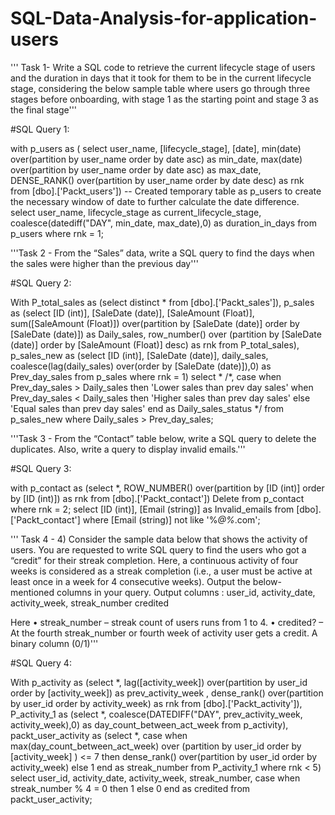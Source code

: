 # SQL-Data-Analysis-for-application-users

''' Task 1-	Write a SQL code to retrieve the current lifecycle stage of users and the duration in days that it took for them to be in the current lifecycle stage, considering the below sample table where users go through three stages before onboarding, with stage 1 as the starting point and stage 3 as the final stage'''

#SQL Query 1:

with p_users as
(
select user_name,
[lifecycle_stage],
[date],
min(date) over(partition by user_name order by date asc) as min_date,
max(date) over(partition by user_name order by date asc) as max_date,
DENSE_RANK() over(partition by user_name order by date desc) as rnk
from [dbo].['Packt_users'])
-- Created temporary table as p_users to create the necessary window of date
to further calculate the date difference.
select user_name,
lifecycle_stage as current_lifecycle_stage,
coalesce(datediff("DAY", min_date, max_date),0) as duration_in_days
from p_users
where rnk = 1;



'''Task 2 -	From the “Sales” data, write a SQL query to find the days when the sales were higher than the previous day'''

#SQL Query 2:

With P_total_sales as
(select distinct * from [dbo].['Packt_sales']),
p_sales as
(select
[ID (int)],
[SaleDate (date)],
[SaleAmount (Float)],
sum([SaleAmount (Float)]) over(partition by [SaleDate (date)] order by
[SaleDate (date)]) as Daily_sales,
row_number() over (partition by [SaleDate (date)] order by [SaleAmount (Float)]
desc) as rnk
from P_total_sales),
p_sales_new as
(select [ID (int)],
[SaleDate (date)],
daily_sales,
coalesce(lag(daily_sales) over(order by [SaleDate (date)]),0) as Prev_day_sales
from p_sales
where rnk = 1)
select *
/*, case
when Prev_day_sales > Daily_sales then 'Lower sales than prev day sales'
when Prev_day_sales < Daily_sales then 'Higher sales than prev day sales'
else 'Equal sales than prev day sales' end as Daily_sales_status */
from p_sales_new
where Daily_sales > Prev_day_sales;



'''Task 3 -	From the “Contact” table below, write a SQL query to delete the duplicates. Also, write a query to display invalid emails.'''

#SQL Query 3:

with p_contact as
(select *,
ROW_NUMBER() over(partition by [ID (int)] order by [ID (int)]) as rnk
from [dbo].['Packt_contact'])
Delete from p_contact
where rnk = 2;
select [ID (int)],
[Email (string)] as Invalid_emails
from [dbo].['Packt_contact']
where [Email (string)] not like '%_@%_.com';



''' Task 4 - 4)	Consider the sample data below that shows the activity of users. You are requested to write SQL query to find the users who got a “credit” for their streak completion. Here, a continuous activity of four weeks is considered as a streak completion (i.e., a user must be active at least once in a week for 4 consecutive weeks). Output the below-mentioned columns in your query.
Output columns : user_id,	activity_date,	activity_week,	streak_number	credited 

Here 
•	streak_number – streak count of users runs from 1 to 4.
•	credited? – At the fourth streak_number or fourth week of activity user gets a credit. A binary column (0/1)'''


#SQL Query 4:

With p_activity as
(select *,
lag([activity_week]) over(partition by user_id order by [activity_week]) as
prev_activity_week ,
dense_rank() over(partition by user_id order by activity_week) as rnk
from [dbo].['Packt_activity']),
P_activity_1 as
(select *,
coalesce(DATEDIFF("DAY", prev_activity_week, activity_week),0) as
day_count_between_act_week
from p_activity),
packt_user_activity as
(select *,
case
when max(day_count_between_act_week) over (partition by user_id order by
[activity_week] ) <= 7
then dense_rank() over(partition by user_id order by activity_week)
else 1
end as streak_number
from P_activity_1
where rnk < 5)
select
user_id,
activity_date,
activity_week,
streak_number,
case
when streak_number % 4 = 0 then 1
else 0 end as credited
from packt_user_activity;


